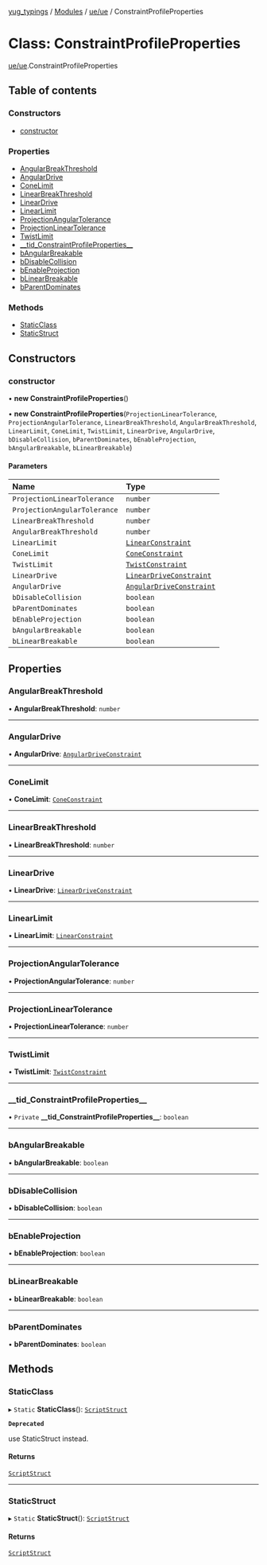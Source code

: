 [yug_typings](../README.md) / [Modules](../modules.md) / [ue/ue](../modules/ue_ue.md) / ConstraintProfileProperties

# Class: ConstraintProfileProperties

[ue/ue](../modules/ue_ue.md).ConstraintProfileProperties

## Table of contents

### Constructors

- [constructor](ue_ue.ConstraintProfileProperties.md#constructor)

### Properties

- [AngularBreakThreshold](ue_ue.ConstraintProfileProperties.md#angularbreakthreshold)
- [AngularDrive](ue_ue.ConstraintProfileProperties.md#angulardrive)
- [ConeLimit](ue_ue.ConstraintProfileProperties.md#conelimit)
- [LinearBreakThreshold](ue_ue.ConstraintProfileProperties.md#linearbreakthreshold)
- [LinearDrive](ue_ue.ConstraintProfileProperties.md#lineardrive)
- [LinearLimit](ue_ue.ConstraintProfileProperties.md#linearlimit)
- [ProjectionAngularTolerance](ue_ue.ConstraintProfileProperties.md#projectionangulartolerance)
- [ProjectionLinearTolerance](ue_ue.ConstraintProfileProperties.md#projectionlineartolerance)
- [TwistLimit](ue_ue.ConstraintProfileProperties.md#twistlimit)
- [\_\_tid\_ConstraintProfileProperties\_\_](ue_ue.ConstraintProfileProperties.md#__tid_constraintprofileproperties__)
- [bAngularBreakable](ue_ue.ConstraintProfileProperties.md#bangularbreakable)
- [bDisableCollision](ue_ue.ConstraintProfileProperties.md#bdisablecollision)
- [bEnableProjection](ue_ue.ConstraintProfileProperties.md#benableprojection)
- [bLinearBreakable](ue_ue.ConstraintProfileProperties.md#blinearbreakable)
- [bParentDominates](ue_ue.ConstraintProfileProperties.md#bparentdominates)

### Methods

- [StaticClass](ue_ue.ConstraintProfileProperties.md#staticclass)
- [StaticStruct](ue_ue.ConstraintProfileProperties.md#staticstruct)

## Constructors

### constructor

• **new ConstraintProfileProperties**()

• **new ConstraintProfileProperties**(`ProjectionLinearTolerance`, `ProjectionAngularTolerance`, `LinearBreakThreshold`, `AngularBreakThreshold`, `LinearLimit`, `ConeLimit`, `TwistLimit`, `LinearDrive`, `AngularDrive`, `bDisableCollision`, `bParentDominates`, `bEnableProjection`, `bAngularBreakable`, `bLinearBreakable`)

#### Parameters

| Name | Type |
| :------ | :------ |
| `ProjectionLinearTolerance` | `number` |
| `ProjectionAngularTolerance` | `number` |
| `LinearBreakThreshold` | `number` |
| `AngularBreakThreshold` | `number` |
| `LinearLimit` | [`LinearConstraint`](ue_ue.LinearConstraint.md) |
| `ConeLimit` | [`ConeConstraint`](ue_ue.ConeConstraint.md) |
| `TwistLimit` | [`TwistConstraint`](ue_ue.TwistConstraint.md) |
| `LinearDrive` | [`LinearDriveConstraint`](ue_ue.LinearDriveConstraint.md) |
| `AngularDrive` | [`AngularDriveConstraint`](ue_ue.AngularDriveConstraint.md) |
| `bDisableCollision` | `boolean` |
| `bParentDominates` | `boolean` |
| `bEnableProjection` | `boolean` |
| `bAngularBreakable` | `boolean` |
| `bLinearBreakable` | `boolean` |

## Properties

### AngularBreakThreshold

• **AngularBreakThreshold**: `number`

___

### AngularDrive

• **AngularDrive**: [`AngularDriveConstraint`](ue_ue.AngularDriveConstraint.md)

___

### ConeLimit

• **ConeLimit**: [`ConeConstraint`](ue_ue.ConeConstraint.md)

___

### LinearBreakThreshold

• **LinearBreakThreshold**: `number`

___

### LinearDrive

• **LinearDrive**: [`LinearDriveConstraint`](ue_ue.LinearDriveConstraint.md)

___

### LinearLimit

• **LinearLimit**: [`LinearConstraint`](ue_ue.LinearConstraint.md)

___

### ProjectionAngularTolerance

• **ProjectionAngularTolerance**: `number`

___

### ProjectionLinearTolerance

• **ProjectionLinearTolerance**: `number`

___

### TwistLimit

• **TwistLimit**: [`TwistConstraint`](ue_ue.TwistConstraint.md)

___

### \_\_tid\_ConstraintProfileProperties\_\_

• `Private` **\_\_tid\_ConstraintProfileProperties\_\_**: `boolean`

___

### bAngularBreakable

• **bAngularBreakable**: `boolean`

___

### bDisableCollision

• **bDisableCollision**: `boolean`

___

### bEnableProjection

• **bEnableProjection**: `boolean`

___

### bLinearBreakable

• **bLinearBreakable**: `boolean`

___

### bParentDominates

• **bParentDominates**: `boolean`

## Methods

### StaticClass

▸ `Static` **StaticClass**(): [`ScriptStruct`](ue_ue.ScriptStruct.md)

**`Deprecated`**

use StaticStruct instead.

#### Returns

[`ScriptStruct`](ue_ue.ScriptStruct.md)

___

### StaticStruct

▸ `Static` **StaticStruct**(): [`ScriptStruct`](ue_ue.ScriptStruct.md)

#### Returns

[`ScriptStruct`](ue_ue.ScriptStruct.md)
